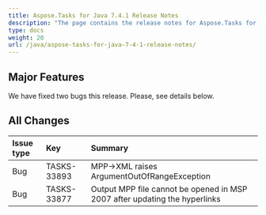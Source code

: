 ```yaml
---
title: Aspose.Tasks for Java 7.4.1 Release Notes
description: "The page contains the release notes for Aspose.Tasks for Java 7.4.1."
type: docs
weight: 20
url: /java/aspose-tasks-for-java-7-4-1-release-notes/
---
```


## **Major Features**
We have fixed two bugs this release. Please, see details below.

## **All Changes**

|**Issue type** |**Key** |**Summary** |
| :- | :- | :- |
|Bug |TASKS-33893 |MPP->XML raises ArgumentOutOfRangeException |
|Bug |TASKS-33877 |Output MPP file cannot be opened in MSP 2007 after updating the hyperlinks |

